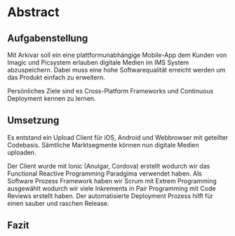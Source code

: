 # Abstract

## Aufgabenstellung
Mit Arkivar soll ein eine plattformunabhängige Mobile-App dem Kunden von Imagic und Picsystem erlauben digitale Medien im IMS System abzuspeichern. Dabei muss eine hohe Softwarequalität erreicht werden um das Produkt einfach zu erweitern.

Persönliches Ziele sind es Cross-Platform Frameworks und Continuous Deployment kennen zu lernen.

## Umsetzung 
Es entstand  ein Upload Client für iOS, Android und Webbrowser mit geteilter Codebasis. Sämtliche Marktsegmente können nun digitale Medien uploaden.

Der Client wurde mit Ionic (Anulgar, Cordova) erstellt wodurch wir das Functional Reactive Programming Paradgima verwendet haben. Als Software Prozess Framework haben wir Scrum mit Extrem Programming ausgewählt wodurch wir viele Inkrements in Pair Programming mit Code Reviews erstellt haben. Der automatisierte Deployment Prozess hilft für einen sauber und raschen Release.   

## Fazit
